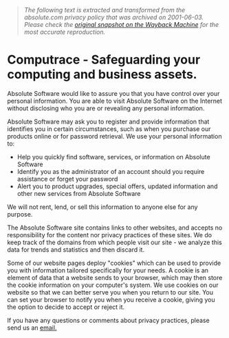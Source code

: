 > *The following text is extracted and transformed from the absolute.com privacy policy that was archived on 2001-06-03. Please check the [original snapshot on the Wayback Machine](https://web.archive.org/web/20010603084431id_/http%3A//www.computrace.com/index_pri.asp) for the most accurate reproduction.*

# Computrace - Safeguarding your computing and business assets.

Absolute Software would like to assure you that you have control over your personal information. You are able to visit Absolute Software on the Internet without disclosing who you are or revealing any personal information.

Absolute Software may ask you to register and provide information that identifies you in certain circumstances, such as when you purchase our products online or for password retrieval. We use your personal information to:

  * Help you quickly find software, services, or information on Absolute Software 
  * Identify you as the administrator of an account should you require assistance or forget your password
  * Alert you to product upgrades, special offers, updated information and other new services from Absolute Software



We will not rent, lend, or sell this information to anyone else for any purpose.

The Absolute Software site contains links to other websites, and accepts no responsibility for the content nor privacy practices of these sites. We do keep track of the domains from which people visit our site - we analyze this data for trends and statistics and then discard it.

Some of our website pages deploy "cookies" which can be used to provide you with information tailored specifically for your needs. A cookie is an element of data that a website sends to your browser, which may then store the cookie information on your computer's system. We use cookies on our website so that we can better serve you when you return to our site. You can set your browser to notify you when you receive a cookie, giving you the option to decide to accept or reject it.

If you have any questions or comments about privacy practices, please send us an [email.](mailto:ldossantos@absolute.com)
